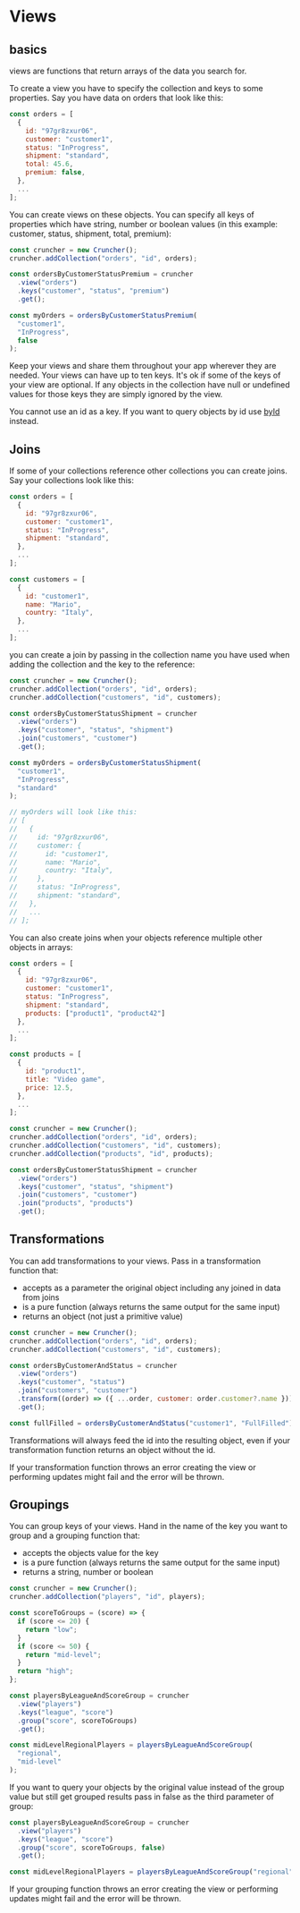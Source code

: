 # Views

## basics

views are functions that return arrays of the data you search for.

To create a view you have to specify the collection and keys to some properties. Say you have data on orders that look like this:

```js
const orders = [
  {
    id: "97gr8zxur06",
    customer: "customer1",
    status: "InProgress",
    shipment: "standard",
    total: 45.6,
    premium: false,
  },
  ...
];
```

You can create views on these objects. You can specify all keys of properties which have string, number or boolean values (in this example: customer, status, shipment, total, premium):

```js
const cruncher = new Cruncher();
cruncher.addCollection("orders", "id", orders);

const ordersByCustomerStatusPremium = cruncher
  .view("orders")
  .keys("customer", "status", "premium")
  .get();

const myOrders = ordersByCustomerStatusPremium(
  "customer1",
  "InProgress",
  false
);
```

Keep your views and share them throughout your app wherever they are needed. Your views can have up to ten keys.
It's ok if some of the keys of your view are optional. If any objects in the collection have null or undefined values for those keys they are simply ignored by the view.

You cannot use an id as a key. If you want to query objects by id use [byId](./byId.md) instead.

## Joins

If some of your collections reference other collections you can create joins.
Say your collections look like this:

```js
const orders = [
  {
    id: "97gr8zxur06",
    customer: "customer1",
    status: "InProgress",
    shipment: "standard",
  },
  ...
];

const customers = [
  {
    id: "customer1",
    name: "Mario",
    country: "Italy",
  },
  ...
];
```

you can create a join by passing in the collection name you have used when adding the collection and the key to the reference:

```js
const cruncher = new Cruncher();
cruncher.addCollection("orders", "id", orders);
cruncher.addCollection("customers", "id", customers);

const ordersByCustomerStatusShipment = cruncher
  .view("orders")
  .keys("customer", "status", "shipment")
  .join("customers", "customer")
  .get();

const myOrders = ordersByCustomerStatusShipment(
  "customer1",
  "InProgress",
  "standard"
);

// myOrders will look like this:
// [
//   {
//     id: "97gr8zxur06",
//     customer: {
//       id: "customer1",
//       name: "Mario",
//       country: "Italy",
//     },
//     status: "InProgress",
//     shipment: "standard",
//   },
//   ...
// ];
```

You can also create joins when your objects reference multiple other objects in arrays:

```js
const orders = [
  {
    id: "97gr8zxur06",
    customer: "customer1",
    status: "InProgress",
    shipment: "standard",
    products: ["product1", "product42"]
  },
  ...
];

const products = [
  {
    id: "product1",
    title: "Video game",
    price: 12.5,
  },
  ...
];
```

```js
const cruncher = new Cruncher();
cruncher.addCollection("orders", "id", orders);
cruncher.addCollection("customers", "id", customers);
cruncher.addCollection("products", "id", products);

const ordersByCustomerStatusShipment = cruncher
  .view("orders")
  .keys("customer", "status", "shipment")
  .join("customers", "customer")
  .join("products", "products")
  .get();
```

## Transformations

You can add transformations to your views. Pass in a transformation function that:

- accepts as a parameter the original object including any joined in data from joins
- is a pure function (always returns the same output for the same input)
- returns an object (not just a primitive value)

```js
const cruncher = new Cruncher();
cruncher.addCollection("orders", "id", orders);
cruncher.addCollection("customers", "id", customers);

const ordersByCustomerAndStatus = cruncher
  .view("orders")
  .keys("customer", "status")
  .join("customers", "customer")
  .transform((order) => ({ ...order, customer: order.customer?.name }))
  .get();

const fullFilled = ordersByCustomerAndStatus("customer1", "FullFilled");
```

Transformations will always feed the id into the resulting object, even if your transformation function returns an object without the id.

If your transformation function throws an error creating the view or performing updates might fail and the error will be thrown.

## Groupings

You can group keys of your views. Hand in the name of the key you want to group and a grouping function that:

- accepts the objects value for the key
- is a pure function (always returns the same output for the same input)
- returns a string, number or boolean

```js
const cruncher = new Cruncher();
cruncher.addCollection("players", "id", players);

const scoreToGroups = (score) => {
  if (score <= 20) {
    return "low";
  }
  if (score <= 50) {
    return "mid-level";
  }
  return "high";
};

const playersByLeagueAndScoreGroup = cruncher
  .view("players")
  .keys("league", "score")
  .group("score", scoreToGroups)
  .get();

const midLevelRegionalPlayers = playersByLeagueAndScoreGroup(
  "regional",
  "mid-level"
);
```

If you want to query your objects by the original value instead of the group value but still get grouped results pass in false as the third parameter of group:

```js
const playersByLeagueAndScoreGroup = cruncher
  .view("players")
  .keys("league", "score")
  .group("score", scoreToGroups, false)
  .get();

const midLevelRegionalPlayers = playersByLeagueAndScoreGroup("regional", 30);
```

If your grouping function throws an error creating the view or performing updates might fail and the error will be thrown.
